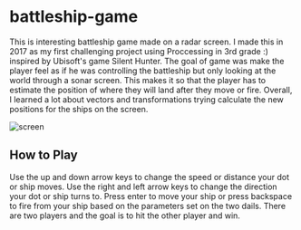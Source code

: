 # battleship-game
This is interesting battleship game made on a radar screen. I made this in 2017 as my first challenging project using Proccessing in 3rd grade :) inspired by Ubisoft's game Silent Hunter. The goal of game was make the player feel as if he was controlling the battleship but only looking at the world through a sonar screen. This makes it so that the player has to estimate the position of where they will land after they move or fire. Overall, I learned a lot about vectors and transformations trying calculate the new positions for the ships on the screen.

![screen](https://github.com/user-attachments/assets/2a4e154b-6425-4776-adae-c656f96e2ca0)

## How to Play
Use the up and down arrow keys to change the speed or distance your dot or ship moves. Use the right and left arrow keys to change the direction your dot or ship turns to.
Press enter to move your ship or press backspace to fire from your ship based on the parameters set on the two dails.
There are two players and the goal is to hit the other player and win.
